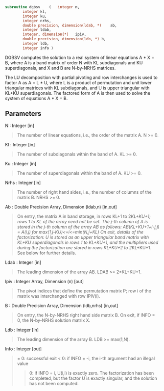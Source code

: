 ```fortran
subroutine dgbsv	(	integer	n,
		integer	kl,
		integer	ku,
		integer	nrhs,
		double precision, dimension(ldab, *)	ab,
		integer	ldab,
		integer, dimension(*)	ipiv,
		double precision, dimension(ldb, *)	b,
		integer	ldb,
		integer	info )
```

 DGBSV computes the solution to a real system of linear equations
 A * X = B, where A is a band matrix of order N with KL subdiagonals
 and KU superdiagonals, and X and B are N-by-NRHS matrices.

 The LU decomposition with partial pivoting and row interchanges is
 used to factor A as A = L * U, where L is a product of permutation
 and unit lower triangular matrices with KL subdiagonals, and U is
 upper triangular with KL+KU superdiagonals.  The factored form of A
 is then used to solve the system of equations A * X = B.

## Parameters
N : Integer [in]
> The number of linear equations, i.e., the order of the
> matrix A.  N >= 0.

Kl : Integer [in]
> The number of subdiagonals within the band of A.  KL >= 0.

Ku : Integer [in]
> The number of superdiagonals within the band of A.  KU >= 0.

Nrhs : Integer [in]
> The number of right hand sides, i.e., the number of columns
> of the matrix B.  NRHS >= 0.

Ab : Double Precision Array, Dimension (ldab,n) [in,out]
> On entry, the matrix A in band storage, in rows KL+1 to
> 2*KL+KU+1; rows 1 to KL of the array need not be set.
> The j-th column of A is stored in the j-th column of the
> array AB as follows:
> AB(KL+KU+1+i-j,j) = A(i,j) for max(1,j-KU)<=i<=min(N,j+KL)
> On exit, details of the factorization: U is stored as an
> upper triangular band matrix with KL+KU superdiagonals in
> rows 1 to KL+KU+1, and the multipliers used during the
> factorization are stored in rows KL+KU+2 to 2*KL+KU+1.
> See below for further details.

Ldab : Integer [in]
> The leading dimension of the array AB.  LDAB >= 2*KL+KU+1.

Ipiv : Integer Array, Dimension (n) [out]
> The pivot indices that define the permutation matrix P;
> row i of the matrix was interchanged with row IPIV(i).

B : Double Precision Array, Dimension (ldb,nrhs) [in,out]
> On entry, the N-by-NRHS right hand side matrix B.
> On exit, if INFO = 0, the N-by-NRHS solution matrix X.

Ldb : Integer [in]
> The leading dimension of the array B.  LDB >= max(1,N).

Info : Integer [out]
> = 0:  successful exit
> < 0:  if INFO = -i, the i-th argument had an illegal value
> > 0:  if INFO = i, U(i,i) is exactly zero.  The factorization
> has been completed, but the factor U is exactly
> singular, and the solution has not been computed.

